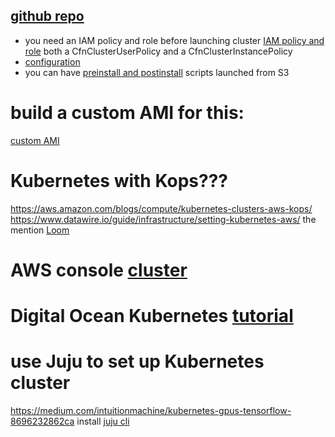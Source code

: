 ## [github repo](https://github.com/awslabs/cfncluster)

* you need an IAM policy and role before launching cluster
    [IAM policy and role](http://cfncluster.readthedocs.io/en/latest/iam.html)
    both a CfnClusterUserPolicy and a CfnClusterInstancePolicy
* [configuration](http://cfncluster.readthedocs.io/en/latest/configuration.html)
* you can have [preinstall and postinstall](http://cfncluster.readthedocs.io/en/latest/pre_post_install.html) scripts launched from S3

# build a custom AMI for this:
[custom AMI](http://cfncluster.readthedocs.io/en/latest/ami_customization.html)

# Kubernetes with Kops???
https://aws.amazon.com/blogs/compute/kubernetes-clusters-aws-kops/
https://www.datawire.io/guide/infrastructure/setting-kubernetes-aws/ the mention [Loom](http://loom.run/)

# AWS console [cluster](https://aws.amazon.com/blogs/compute/powering-your-amazon-ecs-cluster-with-amazon-ec2-spot-instances/)

# Digital Ocean Kubernetes [tutorial](https://github.com/Langhalsdino/Kubernetes-GPU-Guide)

# use Juju to set up Kubernetes cluster
https://medium.com/intuitionmachine/kubernetes-gpus-tensorflow-8696232862ca
install [juju cli](https://jujucharms.com/docs/stable/getting-started#use-the-command-line)
